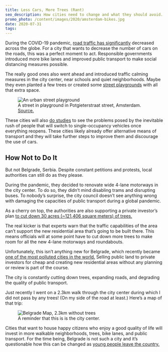 ```yaml
---
title: Less Cars, More Trees (Rant)
seo_description: How cities need to change and what they should avoid.
promo_photo: /content/images/2020/amsterdam-bikes.jpg
date: 2020-07-31
tags:
---
```


During the COVID-19 pandemic, [road traffic has significantly](https://www.theguardian.com/world/ng-interactive/2020/apr/27/the-traffic-data-that-shows-the-road-into-and-out-of-covid-19-lockdown) decreased across the globe. For a city that wants to decrease the number of cars on the roads, this was a perfect moment to act. Responsible governments introduced more bike lanes and improved public transport to make social distancing measures possible.

The really good ones also went ahead and introduced traffic calming measures in the city center, near schools and quiet neighborhoods. Maybe they even planted a few trees or created some [street playgrounds](https://www.youtube.com/watch?v=ybFG-GyS_38) with all that extra space.

<figure class="blog-post-image"><img src="/content/images/2020/carve-potgieterstraat.jpg" alt="An urban street playground" /><figcaption>A street in playground in Potgieterstraat street, Amsterdam. <a href="http://landezine.com/index.php/2012/06/potgieterstraat-by-carve-landscape-architecture/" title="Source on Landezine.com">Source.</a></figcaption></figure>

These cities will also [do studies](https://arxiv.org/abs/2005.01610) to see the problems posed by the inevitable rush of people that will switch to single-occupancy vehicles once everything reopens. These cities likely already offer alternative means of transport and they will take further steps to improve them and discourage the use of cars.

## How Not to Do It

But not Belgrade, Serbia. Despite constant petitions and protests, local authorities can still do as they please.

During the pandemic, they decided to renovate wide 4-lane motorways in the city center. To do so, they didn’t mind disabling trams and disrupting buses. To nobody’s surprise, the city council doesn’t see anything wrong with damaging the capacities of public transport during a global pandemic.

As a cherry on top, the authorities are also supporting a private investor’s plan [to cut down 30 acres (~121,406 square meters) of trees.](http://beobuild.rs/ko%C5%A1utnjak-na-udaru-investitora-p2943.html)

The real kicker is that experts warn that the traffic capabilities of the area can’t support the new residential area that’s going to be built there. This means officials will at some point have to cut down more trees to make room for all the new 4-lane motorways and roundabouts.

Unfortunately, this isn’t anything new for Belgrade, which recently became [one of the most polluted cities in the world.](https://www.reuters.com/article/us-serbia-pollution-air/belgrade-joins-worlds-most-polluted-cities-as-farmers-torch-fields-idUSKBN1X3293) Selling public land to private investors for cheap and creating new residential areas without any planning or review is part of the course.

The city is constantly cutting down trees, expanding roads, and degrading the quality of public transport.

Just recently I went on a 2.3km walk through the city center during which I did not pass by any trees! (On my side of the road at least.) Here’s a map of that trip:

<figure class="blog-post-image"><img src="/content/images/2020/belgrade-map-no-trees.png" alt="Belgrade Map, 2.3km without trees" /><figcaption>A reminder that this is is the city center.</figcaption></figure>

Cities that want to house happy citizens who enjoy a good quality of life will invest in more walkable neighborhoods, trees, bike lanes, and public transport. For the time being, Belgrade is not such a city and it’s questionable how this can be changed as [young people leave the country.](https://www.bloomberg.com/news/articles/2019-02-26/serbia-tackles-plummeting-population-that-s-plaguing-the-balkans)
